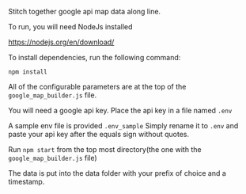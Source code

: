 Stitch together google api map data along line.

To run, you will need NodeJs installed

https://nodejs.org/en/download/

To install dependencies, run the following command:

`npm install`

All of the configurable parameters are at the top of the `google_map_builder.js` file.

You will need a google api key. Place the api key in a file named `.env`

A sample env file is provided `.env_sample` Simply rename it to `.env` and paste your api key after the equals sign without quotes.

Run `npm start` from the top most directory(the one with the `google_map_builder.js` file)

The data is put into the data folder with your prefix of choice and a timestamp.


